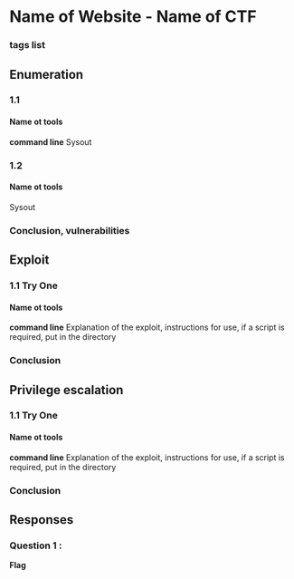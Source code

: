 # Name of Website - Name of CTF
### tags list

## Enumeration

### 1.1 
#### Name ot tools
**command line**
Sysout

### 1.2 
#### Name ot tools
Sysout

### Conclusion, vulnerabilities

## Exploit

### 1.1 Try One
#### Name ot tools
**command line**
Explanation of the exploit, instructions for use, if a script is required, put in the directory

### Conclusion

## Privilege escalation

### 1.1 Try One
#### Name ot tools
**command line**
Explanation of the exploit, instructions for use, if a script is required, put in the directory

### Conclusion

## Responses

### Question 1 : 
**Flag**